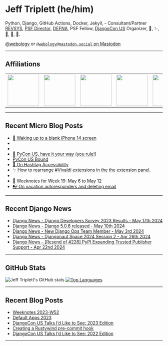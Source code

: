 # Jeff Triplett (he/him)

Python, Django, GitHub Actions, Docker, Jekyll,  - Consultant/Partner [REVSYS][], [PSF Director][], [DEFNA][], PSF Fellow, [DjangoCon US][] Organizer, 🏀, ✨, 💪, 🏃, 🤖.

<a href="https://twitter.com/webology">@webology</a> or <a href="https://mastodon.social/@webology" rel="me">`@webology@mastodon.social` on Mastodon</a>

<hr>

## Affiliations

<table border="0">
<tr>
<td><a href="https://github.com/revsys/"><img src="https://avatars.githubusercontent.com/u/308096?s=200&v=4" width="100px"></a></td>
<td><a href="https://github.com/psf/"><img src="https://avatars.githubusercontent.com/u/50630501?s=200&v=4" width="100px"></a></td>
<td><a href="https://github.com/djangocon/"><img src="https://avatars.githubusercontent.com/u/2891658?s=400&&v=4" width="100px"></a></td>
<td><a href="https://github.com/defna/"><img src="https://avatars.githubusercontent.com/u/13454395?s=200&v=4" width="100px"></a></td>
<td><a href="https://github.com/djangopackages/"><img src="https://avatars.githubusercontent.com/u/27385825?s=200&v=4" width="100px"></a></td>
</tr>
</table>

<hr>

## Recent Micro Blog Posts

<!--START_SECTION:micro-posts-->
* [📱 Waking up to a blank iPhone 14 screen](https:&#x2F;&#x2F;micro.webology.dev&#x2F;2024&#x2F;05&#x2F;19&#x2F;waking-up-to.html)
* [](https:&#x2F;&#x2F;micro.webology.dev&#x2F;2024&#x2F;05&#x2F;18&#x2F;pierogicon-was-a.html)
* [](https:&#x2F;&#x2F;micro.webology.dev&#x2F;2024&#x2F;05&#x2F;17&#x2F;two-django-developers.html)
* [🍔 PyCon US, have it your way (you rule!)](https:&#x2F;&#x2F;micro.webology.dev&#x2F;2024&#x2F;05&#x2F;16&#x2F;pycon-us-have.html)
* [PyCon US Bound](https:&#x2F;&#x2F;micro.webology.dev&#x2F;2024&#x2F;05&#x2F;15&#x2F;pycon-us-bound.html)
* [📝 On Hashtag Accessibility](https:&#x2F;&#x2F;micro.webology.dev&#x2F;2024&#x2F;05&#x2F;14&#x2F;on-hashtag-accessibility.html)
* [✨ How to rearrange #Vivaldi extensions in the the extension panel. ](https:&#x2F;&#x2F;micro.webology.dev&#x2F;2024&#x2F;05&#x2F;13&#x2F;how-to-rearrange.html)
* [](https:&#x2F;&#x2F;micro.webology.dev&#x2F;2024&#x2F;05&#x2F;13&#x2F;til-that-vivaldi.html)
* [📓 Weeknotes for Week 19: May 6 to May 12](https:&#x2F;&#x2F;micro.webology.dev&#x2F;2024&#x2F;05&#x2F;12&#x2F;weeknotes-for-week.html)
* [📭 On vacation autoresponders and deleting email](https:&#x2F;&#x2F;micro.webology.dev&#x2F;2024&#x2F;05&#x2F;11&#x2F;on-vacation-autoresponders.html)
<!--END_SECTION:micro-posts-->

<hr>

## Recent Django News

<!--START_SECTION:news-->
* [Django News - Django Developers Survey 2023 Results - May 17th 2024](https:&#x2F;&#x2F;django-news.com&#x2F;issues&#x2F;233)
* [Django News - Django 5.0.6 released - May 10th 2024](https:&#x2F;&#x2F;django-news.com&#x2F;issues&#x2F;232)
* [Django News - New Django Ops Team Member - May 3rd 2024](https:&#x2F;&#x2F;django-news.com&#x2F;issues&#x2F;231)
* [Django News - Djangonaut Space 2024 Session 2 - Apr 26th 2024](https:&#x2F;&#x2F;django-news.com&#x2F;issues&#x2F;230)
* [Django News - [Resend of #228] PyPI Expanding Trusted Publisher Support - Apr 22nd 2024](https:&#x2F;&#x2F;django-news.com&#x2F;issues&#x2F;229)
<!--END_SECTION:news-->

<hr>

## GitHub Stats

![Jeff Triplett's GitHub stats](https://github-readme-stats.vercel.app/api?username=jefftriplett&show_icons=&private_count=true&theme=dracula)  [![Top Languages](https://github-readme-stats.vercel.app/api/top-langs/?username=jefftriplett&layout=compact&theme=dracula)]()

<hr>

## Recent Blog Posts

<!--START_SECTION:posts-->
* [Weeknotes 2023-W52](https:&#x2F;&#x2F;jefftriplett.com&#x2F;2023&#x2F;weeknotes-2023-w52&#x2F;)
* [Default Apps 2023](https:&#x2F;&#x2F;jefftriplett.com&#x2F;2023&#x2F;default-apps-2023&#x2F;)
* [DjangoCon US Talks I’d Like to See: 2023 Edition](https:&#x2F;&#x2F;jefftriplett.com&#x2F;2023&#x2F;djangocon-us-talks-i-d-like-to-see-2023-edition&#x2F;)
* [Creating a Rustywind pre-commit hook](https:&#x2F;&#x2F;jefftriplett.com&#x2F;2023&#x2F;rustywind-pre-commit-hook&#x2F;)
* [DjangoCon US Talks I’d Like to See: 2022 Edition](https:&#x2F;&#x2F;jefftriplett.com&#x2F;2022&#x2F;djangocon-us-talks-i-d-like-to-see-2022-edition&#x2F;)
<!--END_SECTION:posts-->

<hr>

[DEFNA]: https://www.defna.org/
[DjangoCon US]: http://djangocon.us/
[PSF Director]: https://www.python.org/psf/members/#board-of-directors
[REVSYS]: https://www.revsys.com/
